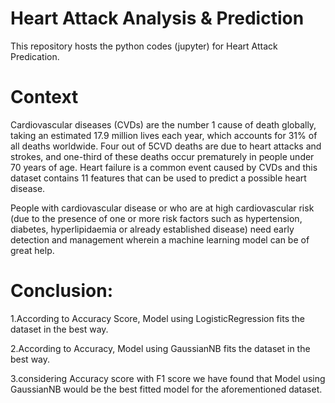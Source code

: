 # Heart Attack Analysis & Prediction
This repository hosts the python codes (jupyter) for Heart Attack Predication.

# Context
Cardiovascular diseases (CVDs) are the number 1 cause of death globally, taking an estimated 17.9 million lives each year, which accounts for 31% of all deaths worldwide. Four out of 5CVD deaths are due to heart attacks and strokes, and one-third of these deaths occur prematurely in people under 70 years of age. Heart failure is a common event caused by CVDs and this dataset contains 11 features that can be used to predict a possible heart disease.

People with cardiovascular disease or who are at high cardiovascular risk (due to the presence of one or more risk factors such as hypertension, diabetes, hyperlipidaemia or already established disease) need early detection and management wherein a machine learning model can be of great help.

# Conclusion:
1.According to Accuracy Score, Model using LogisticRegression fits the dataset in the best way.

2.According to Accuracy, Model using GaussianNB fits the dataset in the best way.

3.considering Accuracy score with F1 score we have found that Model using GaussianNB would be the best fitted model for the aforementioned dataset.
